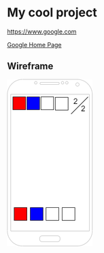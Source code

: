 # My cool project

<https://www.google.com>

[Google Home Page](https://www.google.com)

## Wireframe

![Codebreaker wireframe diagram](img/wireframe.png)
